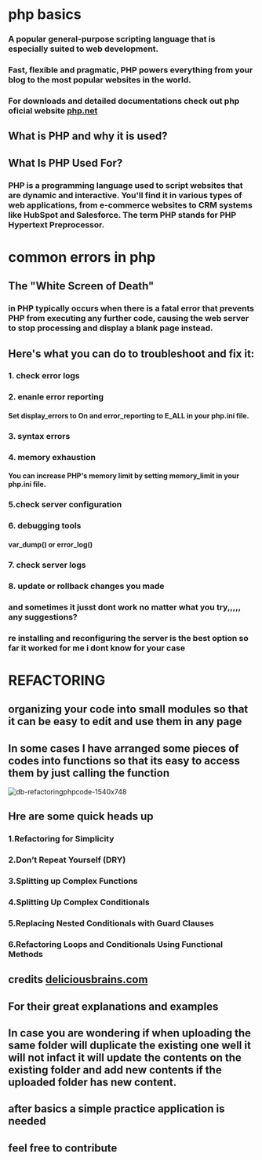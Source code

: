 # php basics
### A popular general-purpose scripting language that is especially suited to web development.
### Fast, flexible and pragmatic, PHP powers everything from your blog to the most popular websites in the world.
### For downloads and detailed documentations check out php oficial website [php.net](https://www.php.net/ 'PHP')

## What is PHP and why it is used?
## What Is PHP Used For?
### PHP is a programming language used to script websites that are dynamic and interactive. You'll find it in various types of web applications, from e-commerce websites to CRM systems like HubSpot and Salesforce. The term PHP stands for PHP Hypertext Preprocessor.

# common errors in php
## The "White Screen of Death"
### in PHP typically occurs when there is a fatal error that prevents PHP from executing any further code, causing the web server to stop processing and display a blank page instead. 

## Here's what you can do to troubleshoot and fix it:
### 1. check error logs
### 2. enanle error reporting
  #### Set display_errors to On and error_reporting to E_ALL in your php.ini file. 
### 3.   syntax errors
### 4. memory exhaustion
   #### You can increase PHP's memory limit by setting memory_limit in your php.ini file.
### 5.check server configuration
### 6. debugging tools
   #### var_dump() or error_log()
### 7.   check server logs
### 8. update or rollback changes you made 
### and sometimes it jusst dont work no matter what you try,,,,, any suggestions?
### re installing and reconfiguring the server is the best option so far it worked for me i dont know for your case 

# REFACTORING
## organizing your code into small modules so that it can be easy to edit and use them in any page 
## In some cases I have arranged some pieces of codes into functions so that its easy to access them by just calling the function


![db-refactoringphpcode-1540x748](https://github.com/CuriousEmmanuel/learn_php/assets/107352649/f49ef44f-7200-4d5f-b930-64d35e30b2da)

## Hre are some quick heads up
### 1.Refactoring for Simplicity
### 2.Don’t Repeat Yourself (DRY)
### 3.Splitting up Complex Functions
### 4.Splitting Up Complex Conditionals
### 5.Replacing Nested Conditionals with Guard Clauses
### 6.Refactoring Loops and Conditionals Using Functional Methods



## credits [deliciousbrains.com](https://www.php.net/](https://deliciousbrains.com/refactoring-php-code-better-readability/)https://deliciousbrains.com/refactoring-php-code-better-readability/ 'WP Offload Media')

## For their great explanations and examples

## In case you are wondering if when uploading the same folder will duplicate the existing one well it will not infact it will update the contents on the existing folder and add new contents if the uploaded folder has new content.
## after basics a simple practice application is needed 
## feel free to contribute












